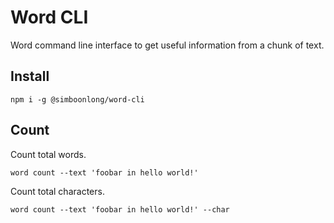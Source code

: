 # Word CLI

Word command line interface to get useful information from a chunk of text.

## Install

`npm i -g @simboonlong/word-cli`

## Count

Count total words.

```
word count --text 'foobar in hello world!'
```

Count total characters.

```
word count --text 'foobar in hello world!' --char
```

<!-- npm run dev -- count --text 'foobar in hello world!' --char -->
